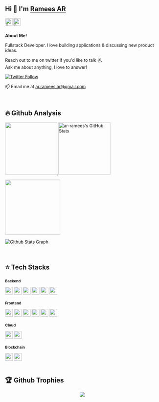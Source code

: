 <!--
<div class="tenor-gif-embed" data-postid="16447531" data-share-method="host" data-aspect-ratio="1.23552" data-width="100%"><a href="https://tenor.com/view/qoobee-tired-blushing-ashamed-bashful-gif-16447531">Qoobee Tired Sticker</a>from <a href="https://tenor.com/search/qoobee-stickers">Qoobee Stickers</a></div> <script type="text/javascript" async src="https://tenor.com/embed.js"></script>
-->

## Hi 👋 I'm [Ramees AR][homepage]

<a href="https://www.linkedin.com/in/ar-ramees/">
  <img align="left" alt="Ramees's LinkedIn" width="24px" src="https://img.icons8.com/nolan/96/linkedin.png" />
</a>

<a href="https://x.com/ramizz_ar">
  <img align="left" alt="Ramees's Twitter" width="24px" src="https://img.icons8.com/nolan/96/twitter.png" />
</a>

<br><br>

**About Me!**

Fullstack Developer. 
I love building applications & discussing new product ideas.

Reach out to me on twitter if you'd like to talk ✌️.  
Ask me about anything, I love to answer!

[![Twitter Follow](https://img.shields.io/twitter/follow/ramizz_ar_?color=%20%2300acee&label=Follow%20me%20on%20Twitter&style=for-the-badge)][twitter]

📫 Email me at [ar.ramees.ar@gmail.com](mailto:ar.ramees.ar@gmail.com)


[homepage]: https://www.linkedin.com/in/ar-ramees
[twitter]: https://twitter.com/ramizz_ar
</br>

<!--
<h2>🔥 My contribution streak</h2>
<p align="left">
  <a href="https://github.com/DenverCoder1/github-readme-streak-stats">
    <img src="https://github-readme-streak-stats.herokuapp.com/?user=ar-ramees#version3"/>
  </a>
</p> 
-->

<!--
<h2>⭐ | Github Stats </h2>

<div align="center">
  <a href="https://github.com/ar-ramees">
      <a href="https://awesome-github-stats.azurewebsites.net/index.html??cardType=level&preferLogin=false">    
        <img  alt="ar-ramees's GitHub Stats" src="https://awesome-github-stats.azurewebsites.net/user-stats/ar-ramees?cardType=level&preferLogin=false" />  
      </a>
    <img height="180em" src="https://github-readme-stats.vercel.app/api/top-langs/?username=ar-ramees&layout=compact&langs_count=7&theme=default"/>
  </a>
</div>

[![My Awesome Stats](https://awesome-github-stats.azurewebsites.net/user-stats/ar-ramees?cardType=level&preferLogin=false)](https://git.io/awesome-stats-card)
[![Top Langs](https://github-readme-stats.vercel.app/api/top-langs/?username=ar-ramees&layout=compact)]()
[![Top Langs](https://github-readme-stats.vercel.app/api/top-langs/?username=ar-ramees&layout=donut)](https://github.com/ar-ramees/github-readme-stats)
[![Top Langs](https://github-readme-stats.vercel.app/api/top-langs/?username=ar-ramees&layout=donut-vertical)](https://github.com/ar-ramees/github-readme-stats)
-->

## 🔥 Github Analysis 
<p align="left" >
  <a href="https://github.com/DenverCoder1/github-readme-streak-stats">
    <img height="170em" src="https://github-readme-streak-stats.herokuapp.com/?user=ar-ramees#version3"/>
    <img height="170em" alt="ar-ramees's GitHub Stats" src="https://awesome-github-stats.azurewebsites.net/user-stats/ar-ramees?cardType=level&preferLogin=true" />  
  </a>
</p>
<p>
<a href="https://github.com/ar-ramees">
  <!-- <img height="180em" src="https://github-readme-stats-eight-theta.vercel.app/api?username=ar-ramees&show_icons=true&theme=blue-green&include_all_commits=true&count_private=true"/> -->
  <!-- <img alt="ar-ramees's GitHub Stats" src="https://awesome-github-stats.azurewebsites.net/user-stats/ar-ramees?cardType=level&preferLogin=true" /> -->
  <img height="180em" src="https://github-readme-stats-eight-theta.vercel.app/api/top-langs/?username=ar-ramees&layout=compact&langs_count=8&theme=white-black"/>
</a>
</p>

![ Github Stats Graph](https://github-profile-summary-cards.vercel.app/api/cards/profile-details?username=ar-ramees&theme=radical&hide_border=true)



<br/>

## ⭐ Tech Stacks
<!-- <h2 style="font-size: 12px">⭐ Tech stacks</h2> -->

<div>
<h3 style="font-size: 12px">Backend</h3>
<img src="https://img.shields.io/badge/TypeScript-3178C6?style=flat&logo=tsnode&logoColor=white" height="25" /> <img src="https://img.shields.io/badge/NodeJs-5FA04E?style=flat&logo=node.js&logoColor=white" height="25" /> <img src="https://img.shields.io/badge/GraphQL-E10098?style=flat&logo=graphql&logoColor=white" height="25" /> <img src="https://img.shields.io/badge/{REST:_API}-blue?style=flat&logo=axios&logoColor=white" height="25" /> <img src="https://img.shields.io/badge/PostgreSQL-4169E1?style=flat&logo=postgresql&logoColor=white" height="25" /> <img src="https://img.shields.io/badge/MongoDB-47A248?style=flat&logo=mongodb&logoColor=white" height="25" /> 
</div>

<div>
  <h3 style="font-size: 12px">Frontend</h3>
  <img src="https://img.shields.io/badge/JavaScript-323330?style=flat&logo=javascript&logoColor=F7DF1E" height="25" /> <img src="https://img.shields.io/badge/ReactJs-20232A?style=flat&logo=react&logoColor=61DBFB" height="25" /> <img   src="https://img.shields.io/badge/nextJs-000000?style=flat&logo=nextdotjs&logoColor=white" height="25" /> <img src="https://img.shields.io/badge/React_Native-61DBFB?style=flat&logo=react&logoColor=white" height="25" /> <img   src="https://img.shields.io/badge/Sass-cc6699?style=flat&logo=sass&logoColor=white" height="25" /> <img src="https://img.shields.io/badge/Redux-593D88?style=flat&logo=redux&logoColor=white" height="25"/> 
</div>

<div>
  <h3 style="font-size: 12px">Cloud</h3>
  <img src="https://img.shields.io/badge/AWS-232F3E?style=flat&logo=amazonwebservices&logoColor=FF9900" height="25" /> <img src="https://img.shields.io/badge/DigitalOcean-white?style=flat&logo=digitalocean&logoColor=0080FF" height="25" /> 
</div>


<div>
  <h3 style="font-size: 12px">Blockchain</h3>
  <img src="https://img.shields.io/badge/Solidity-363636?style=flat&logo=solidity&logoColor=white"height="25" /> <img src="https://img.shields.io/badge/Ethereum-white?style=flat&logo=ethereum&logoColor=3C3C3D"height="25" /> 
</div>

<!--
Model example to customize
<img src="https://img.shields.io/badge/JavaScript-323330?style=flat&logo=javascript&logoColor=F7DF1E" />
-->

<br>
<!-- <h2 style="font-size: 12px">🏆 Github Achievements</h2>
<p align="center"> <img src="https://github-profile-trophy.vercel.app/?username=ar-ramees&margin-w=5&theme=radical" alt="TopCodeBeast" /></a> </p> -->

## 🏆 Github Trophies
<p align="center">
<img src="https://github-profile-trophy.vercel.app/?username=ar-ramees&theme=darkhub">
</p>

